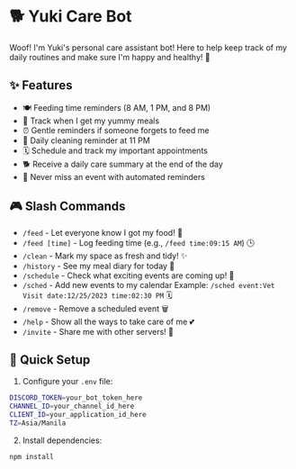 # 🐕 Yuki Care Bot

Woof! I'm Yuki's personal care assistant bot! Here to help keep track of my daily routines and make sure I'm happy and healthy! 🐾

## ✨ Features
- 🍽️ Feeding time reminders (8 AM, 1 PM, and 8 PM)
- 📝 Track when I get my yummy meals
- ⏰ Gentle reminders if someone forgets to feed me
- 🧹 Daily cleaning reminder at 11 PM
- 🗓️ Schedule and track my important appointments
- 🐕 Receive a daily care summary at the end of the day
- 🔔 Never miss an event with automated reminders

## 🎮 Slash Commands
- `/feed` - Let everyone know I got my food! 🍖
- `/feed [time]` - Log feeding time (e.g., `/feed time:09:15 AM`) 🕒
- `/clean` - Mark my space as fresh and tidy! ✨
- `/history` - See my meal diary for today 📖
- `/schedule` - Check what exciting events are coming up! 📅
- `/sched` - Add new events to my calendar 
  Example: `/sched event:Vet Visit date:12/25/2023 time:02:30 PM` 🗓️
- `/remove` - Remove a scheduled event 🗑️
- `/help` - Show all the ways to take care of me 💕
- `/invite` - Share me with other servers! 🎉

## 🚀 Quick Setup
1. Configure your `.env` file:
```sh
DISCORD_TOKEN=your_bot_token_here
CHANNEL_ID=your_channel_id_here
CLIENT_ID=your_application_id_here
TZ=Asia/Manila
```
2. Install dependencies:
```sh
npm install
``` 
